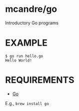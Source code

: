 # mcandre/go

Introductory Go programs

# EXAMPLE

```
$ go run hello.go 
Hello World!
```

# REQUIREMENTS

* [Go](http://golang.org/)

E.g., `brew install go`
